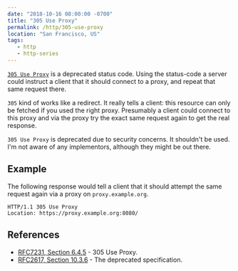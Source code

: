 ```yaml
---
date: "2018-10-16 08:00:00 -0700"
title: "305 Use Proxy"
permalink: /http/305-use-proxy
location: "San Francisco, US"
tags:
   - http
   - http-series
---
```


[`305 Use Proxy`][1] is a deprecated status code. Using the status-code a
server could instruct a client that it should connect to a proxy, and repeat
that same request there.

`305` kind of works like a redirect. It really tells a client: this resource
can only be fetched if you used the right proxy. Presumably a client could
connect to this proxy and via the proxy try the exact same request again to
get the real response.

`305 Use Proxy` is deprecated due to security concerns. It shouldn't be used.
I'm not aware of any implementors, although they might be out there.

Example
------

The following response would tell a client that it should attempt the same
request again via a proxy on `proxy.example.org`.

```http
HTTP/1.1 305 Use Proxy
Location: https://proxy.example.org:8080/
```

References
----------

* [RFC7231, Section 6.4.5][1] - 305 Use Proxy.
* [RFC2617, Section 10.3.6][2] - The deprecated specification.

[1]: https://tools.ietf.org/html/rfc7231#section-6.4.5
[2]: https://tools.ietf.org/html/rfc2616#section-10.3.6
